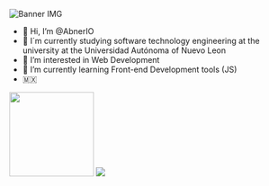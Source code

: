 ![Banner IMG](https://github.com/AbnerIO/Random/blob/main/Banner.png)

- 👋 Hi, I’m @AbnerIO
- 📱 I´m currently studying software technology engineering at the university at the Universidad Autónoma of Nuevo Leon 
- 👀 I’m interested in Web Development
- 🌱 I’m currently learning Front-end Development tools (JS)
- :mexico: 

<img height="150em" src="https://github-readme-stats.vercel.app/api?username=AbnerIO&show_icons=true&hide_border=true&&count_private=true&include_all_commits=true" />
<img
  src="https://github-readme-stats.vercel.app/api/top-langs/?username=AbnerIO"
/>
